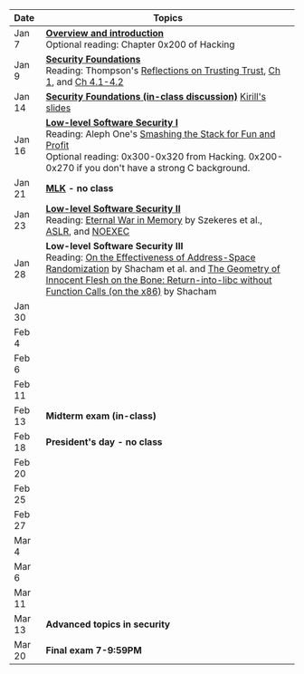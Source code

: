 **Date**   | <center>**Topics**</center>
:----------|:--------------------------------
Jan  7     | [**Overview and introduction**](slides/lecture1.pdf) <br/> Optional reading: Chapter 0x200 of Hacking
Jan  9     | [**Security Foundations**](slides/lecture2.pdf) <br/> Reading: Thompson's [Reflections on Trusting Trust](papers/thompson.pdf), [Ch 1](https://www.cl.cam.ac.uk/~rja14/Papers/SEv2-c01.pdf), and [Ch 4.1-4.2](https://www.cl.cam.ac.uk/~rja14/Papers/SEv2-c04.pdf)
Jan 14     | [**Security Foundations (in-class discussion)**](slides/lecture3.pdf) [Kirill's slides](https://cseweb.ucsd.edu/classes/fa17/cse127-b/lec2.pdf)
Jan 16     | [**Low-level Software Security I**](slides/lecture4.pdf) <br/> Reading: Aleph One's [Smashing the Stack for Fun and Profit](http://phrack.org/issues/49/14.html#article) <br/> Optional reading: 0x300-0x320 from Hacking. 0x200-0x270 if you don't have a strong C background.
Jan 21     | **[MLK](https://en.wikipedia.org/wiki/Martin_Luther_King_Jr.) - no class**
Jan 23     | [**Low-level Software Security II**](slides/lecture5.pdf) <br/> Reading: [Eternal War in Memory](papers/eternal-war-in-memory.pdf) by Szekeres et al., [ASLR](https://pax.grsecurity.net/docs/aslr.txt), and [NOEXEC](https://pax.grsecurity.net/docs/noexec.txt)
Jan 28     | **Low-level Software Security III** <br/> Reading: [On the Effectiveness of Address-Space Randomization](papers/shacham:aslr.pdf) by Shacham et al. and [The Geometry of Innocent Flesh on the Bone: Return-into-libc without Function Calls (on the x86)](papers/shacham:rop.pdf) by Shacham
Jan 30     |
Feb  4     |
Feb  6     |
Feb 11     |
Feb 13     | **Midterm exam (in-class)**
Feb 18     | **President's day - no class**
Feb 20     |
Feb 25     |
Feb 27     |
Mar  4     |
Mar  6     |
Mar 11     | 
Mar 13     | **Advanced topics in security**
Mar 20     | **Final exam 7-9:59PM**

<!--
-->

<!--
Jan 14     | **Low Level Security 1: Buffer Overflows**
Jan 16     | **Low Level Security 2: Format String, Shellcode, Stack Protection**
Jan 21     | **[MLK](https://en.wikipedia.org/wiki/Martin_Luther_King_Jr.) - no class**
Jan 23     | **Low Level Security 3: Integer Overflow, ROP, CFI**
Jan 28     | **Low Level Security 4: Heap Attacks**
Jan 30     | **Crypto 1**
Feb  4     | **Crypto 2: PKI and Side Channels**
Feb  6     | **Midterm?**
Feb 11     | **User Authentication**
Feb 13     | **System Security 1**
Feb 18     | **President's Day - no class**
Feb 20     | **System Security 2**
Feb 25     | **Web Security 1**
Feb 27     | **Web Security 2**
Mar  4     | **Network Security 1**
Mar  6     | **Network Security 2**
Mar 11     | **Fun stuff 1**
Mar 13     | **Fun stuff 2**
Mar 20     | **Final Exam**
-->
